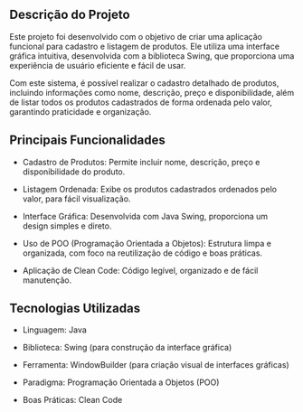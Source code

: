 ##  Descrição do Projeto

Este projeto foi desenvolvido com o objetivo de criar uma aplicação funcional para cadastro e listagem de produtos. Ele utiliza uma interface gráfica intuitiva, desenvolvida com a biblioteca Swing, que proporciona uma experiência de usuário eficiente e fácil de usar.

Com este sistema, é possível realizar o cadastro detalhado de produtos, incluindo informações como nome, descrição, preço e disponibilidade, além de listar todos os produtos cadastrados de forma ordenada pelo valor, garantindo praticidade e organização.

## Principais Funcionalidades

* Cadastro de Produtos: Permite incluir nome, descrição, preço e disponibilidade do produto.
  
* Listagem Ordenada: Exibe os produtos cadastrados ordenados pelo valor, para fácil visualização.
  
* Interface Gráfica: Desenvolvida com Java Swing, proporciona um design simples e direto.
  
* Uso de POO (Programação Orientada a Objetos): Estrutura limpa e organizada, com foco na reutilização de código e boas práticas.
  
* Aplicação de Clean Code: Código legível, organizado e de fácil manutenção.

## Tecnologias Utilizadas

* Linguagem: Java

* Biblioteca: Swing (para construção da interface gráfica)

* Ferramenta: WindowBuilder (para criação visual de interfaces gráficas)

* Paradigma: Programação Orientada a Objetos (POO)

* Boas Práticas: Clean Code



